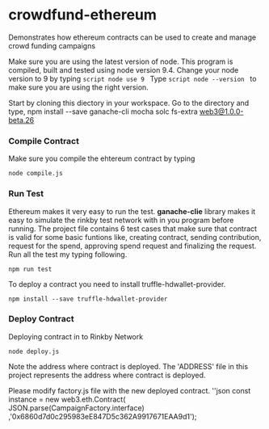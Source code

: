 # crowdfund-ethereum
Demonstrates how ethereum contracts can be used to create and manage crowd funding campaigns

Make sure you are using the latest version of node. This program is compiled, built and tested using node version 9.4.
Change your node version to 9 by typing ```script node use 9 ```
Type ```script node --version ``` to make sure you are using the right version.

Start by cloning this diectory in your workspace.
Go to the directory and type,
npm install --save ganache-cli mocha solc fs-extra web3@1.0.0-beta.26

### Compile Contract
Make sure you compile the ehtereum contract by typing
```script
node compile.js
```
### Run Test
Ethereum makes it very easy to run the test. __ganache-clie__ library makes it easy to simulate the rinkby test network with in you program before running. The project file contains 6 test cases that make sure that contract is valid for some basic funtions like, creating contract, sending contribution, request for the spend, approving spend request and finalizing the request. Run all the test my typing following.

```script
npm run test
```

To deploy a contract you need to install truffle-hdwallet-provider.
```script
npm install --save truffle-hdwallet-provider
```
### Deploy Contract
Deploying contract in to Rinkby Network
```script
node deploy.js
```
Note the address where contract is deployed. The 'ADDRESS' file in this project represents the address where contract is deployed.

Please modify factory.js file with the new deployed  contract.
''json
const instance = new web3.eth.Contract(
  JSON.parse(CampaignFactory.interface)
  ,'0x6860d7d0c295983eE847D5c362A9917671EAA9d1');

```
